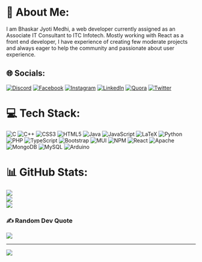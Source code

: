 # 💫 About Me:
I am Bhaskar Jyoti Medhi, a web developer currently assigned as an Associate IT Consultant to ITC Infotech. Mostly working with React as a front end developer, I have experience of creating few moderate projects and always eager to help the community and passionate about user experience.


## 🌐 Socials:
[![Discord](https://img.shields.io/badge/Discord-%237289DA.svg?logo=discord&logoColor=white)](htttps://discord.gg/GmjfJynM) [![Facebook](https://img.shields.io/badge/Facebook-%231877F2.svg?logo=Facebook&logoColor=white)](https://facebook.com/bhaskar.medhi.5454) [![Instagram](https://img.shields.io/badge/Instagram-%23E4405F.svg?logo=Instagram&logoColor=white)](https://instagram.com/bhaskarsas21) [![LinkedIn](https://img.shields.io/badge/LinkedIn-%230077B5.svg?logo=linkedin&logoColor=white)](https://linkedin.com/in/er-bhaskar-jyoti-medhi-266538214) [![Quora](https://img.shields.io/badge/Quora-%23B92B27.svg?logo=Quora&logoColor=white)](https://quora.com/profile/Bhaskar-Medhi-4) [![Twitter](https://img.shields.io/badge/Twitter-%231DA1F2.svg?logo=Twitter&logoColor=white)](https://twitter.com/RealBhaskar21) 

# 💻 Tech Stack:
![C](https://img.shields.io/badge/c-%2300599C.svg?style=for-the-badge&logo=c&logoColor=white) ![C++](https://img.shields.io/badge/c++-%2300599C.svg?style=for-the-badge&logo=c%2B%2B&logoColor=white) ![CSS3](https://img.shields.io/badge/css3-%231572B6.svg?style=for-the-badge&logo=css3&logoColor=white) ![HTML5](https://img.shields.io/badge/html5-%23E34F26.svg?style=for-the-badge&logo=html5&logoColor=white) ![Java](https://img.shields.io/badge/java-%23ED8B00.svg?style=for-the-badge&logo=java&logoColor=white) ![JavaScript](https://img.shields.io/badge/javascript-%23323330.svg?style=for-the-badge&logo=javascript&logoColor=%23F7DF1E) ![LaTeX](https://img.shields.io/badge/latex-%23008080.svg?style=for-the-badge&logo=latex&logoColor=white) ![Python](https://img.shields.io/badge/python-3670A0?style=for-the-badge&logo=python&logoColor=ffdd54) ![PHP](https://img.shields.io/badge/php-%23777BB4.svg?style=for-the-badge&logo=php&logoColor=white) ![TypeScript](https://img.shields.io/badge/typescript-%23007ACC.svg?style=for-the-badge&logo=typescript&logoColor=white) ![Bootstrap](https://img.shields.io/badge/bootstrap-%23563D7C.svg?style=for-the-badge&logo=bootstrap&logoColor=white) ![MUI](https://img.shields.io/badge/MUI-%230081CB.svg?style=for-the-badge&logo=material-ui&logoColor=white) ![NPM](https://img.shields.io/badge/NPM-%23000000.svg?style=for-the-badge&logo=npm&logoColor=white) ![React](https://img.shields.io/badge/react-%2320232a.svg?style=for-the-badge&logo=react&logoColor=%2361DAFB) ![Apache](https://img.shields.io/badge/apache-%23D42029.svg?style=for-the-badge&logo=apache&logoColor=white) ![MongoDB](https://img.shields.io/badge/MongoDB-%234ea94b.svg?style=for-the-badge&logo=mongodb&logoColor=white) ![MySQL](https://img.shields.io/badge/mysql-%2300f.svg?style=for-the-badge&logo=mysql&logoColor=white) ![Arduino](https://img.shields.io/badge/-Arduino-00979D?style=for-the-badge&logo=Arduino&logoColor=white)
# 📊 GitHub Stats:
![](https://github-readme-stats.vercel.app/api?username=iambhaskar21&theme=blue-green&hide_border=false&include_all_commits=true&count_private=true)<br/>
![](https://github-readme-streak-stats.herokuapp.com/?user=iambhaskar21&theme=blue-green&hide_border=false)<br/>
![](https://github-readme-stats.vercel.app/api/top-langs/?username=iambhaskar21&theme=blue-green&hide_border=false&include_all_commits=true&count_private=true&layout=compact)

### ✍️ Random Dev Quote
![](https://quotes-github-readme.vercel.app/api?type=horizontal&theme=radical)

---
[![](https://visitcount.itsvg.in/api?id=iambhaskar21&icon=8&color=0)](https://visitcount.itsvg.in)

<!-- Proudly created with GPRM ( https://gprm.itsvg.in ) -->
